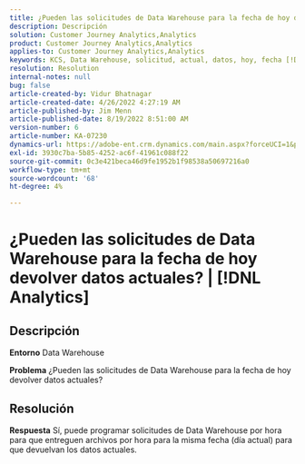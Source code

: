```yaml
---
title: ¿Pueden las solicitudes de Data Warehouse para la fecha de hoy devolver datos actuales? | [!DNL Analytics]
description: Descripción
solution: Customer Journey Analytics,Analytics
product: Customer Journey Analytics,Analytics
applies-to: Customer Journey Analytics,Analytics
keywords: KCS, Data Warehouse, solicitud, actual, datos, hoy, fecha [!DNL Analytics]
resolution: Resolution
internal-notes: null
bug: false
article-created-by: Vidur Bhatnagar
article-created-date: 4/26/2022 4:27:19 AM
article-published-by: Jim Menn
article-published-date: 8/19/2022 8:51:00 AM
version-number: 6
article-number: KA-07230
dynamics-url: https://adobe-ent.crm.dynamics.com/main.aspx?forceUCI=1&pagetype=entityrecord&etn=knowledgearticle&id=2f170927-19c5-ec11-a7b6-0022480a1004
exl-id: 3930c7ba-5b85-4252-ac6f-41961c088f22
source-git-commit: 0c3e421beca46d9fe1952b1f98538a50697216a0
workflow-type: tm+mt
source-wordcount: '68'
ht-degree: 4%

---
```


# ¿Pueden las solicitudes de Data Warehouse para la fecha de hoy devolver datos actuales? | [!DNL Analytics]

## Descripción


<b>Entorno</b>
Data Warehouse

<b>Problema</b>
¿Pueden las solicitudes de Data Warehouse para la fecha de hoy devolver datos actuales?


## Resolución


<b>Respuesta</b>
Sí, puede programar solicitudes de Data Warehouse por hora para que entreguen archivos por hora para la misma fecha (día actual) para que devuelvan los datos actuales.
